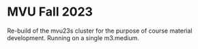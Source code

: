# MVU Fall 2023

Re-build of the mvu23s cluster for the purpose of course material development.
Running on a single m3.medium.

